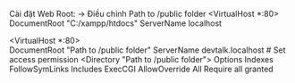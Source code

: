 Cài đặt Web Root:
-> Điều chỉnh Path to /public folder
<VirtualHost *:80>	
    DocumentRoot "C:/xampp/htdocs" 
    ServerName localhost
</VirtualHost>

<VirtualHost *:80>	
    DocumentRoot "Path to /public folder" 
    ServerName devtalk.localhost
    # Set access permission 
    <Directory "Path to /public folder"> 
        Options Indexes FollowSymLinks Includes ExecCGI
        AllowOverride All
        Require all granted
    </Directory>
</VirtualHost>
